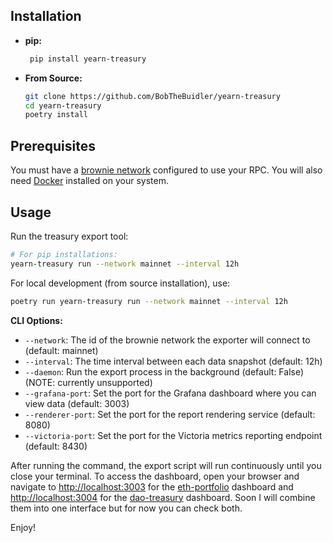 ## Installation

- **pip:**
  ```bash
   pip install yearn-treasury
  ```

- **From Source:**  
  ```bash
  git clone https://github.com/BobTheBuidler/yearn-treasury
  cd yearn-treasury
  poetry install
  ```

## Prerequisites

You must have a [brownie network](https://eth-brownie.readthedocs.io/en/stable/network-management.html) configured to use your RPC.
You will also need [Docker](https://www.docker.com/get-started/) installed on your system.

## Usage

Run the treasury export tool:

```bash
# For pip installations:
yearn-treasury run --network mainnet --interval 12h
```

For local development (from source installation), use:
```bash
poetry run yearn-treasury run --network mainnet --interval 12h
```

**CLI Options:**
- `--network`: The id of the brownie network the exporter will connect to (default: mainnet)
- `--interval`: The time interval between each data snapshot (default: 12h)
- `--daemon`: Run the export process in the background (default: False) (NOTE: currently unsupported)
- `--grafana-port`: Set the port for the Grafana dashboard where you can view data (default: 3003)
- `--renderer-port`: Set the port for the report rendering service (default: 8080)
- `--victoria-port`: Set the port for the Victoria metrics reporting endpoint (default: 8430)

After running the command, the export script will run continuously until you close your terminal.
To access the dashboard, open your browser and navigate to [http://localhost:3003](http://localhost:3003) for the [eth-portfolio](https://github.com/BobTheBuidler/eth-portfolio) dashboard and [http://localhost:3004](http://localhost:3004) for the [dao-treasury](https://github.com/BobTheBuidler/dao-treasury) dashboard. Soon I will combine them into one interface but for now you can check both.

Enjoy!
